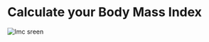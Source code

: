 <h1>  Calculate your Body Mass Index </h1>

![Imc sreen](https://user-images.githubusercontent.com/98732409/207044397-e9d0cfed-be1b-4424-bb5c-c150750c167a.PNG)
